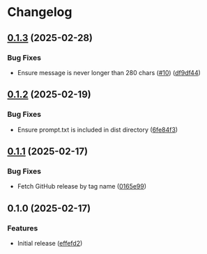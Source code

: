 # Changelog

## [0.1.3](https://github.com/humanwhocodes/social-changelog/compare/social-changelog-v0.1.2...social-changelog-v0.1.3) (2025-02-28)


### Bug Fixes

* Ensure message is never longer than 280 chars ([#10](https://github.com/humanwhocodes/social-changelog/issues/10)) ([df9df44](https://github.com/humanwhocodes/social-changelog/commit/df9df44d2d3f27e9c501a71ae5faa7a2829331cb))

## [0.1.2](https://github.com/humanwhocodes/social-changelog/compare/social-changelog-v0.1.1...social-changelog-v0.1.2) (2025-02-19)


### Bug Fixes

* Ensure prompt.txt is included in dist directory ([6fe84f3](https://github.com/humanwhocodes/social-changelog/commit/6fe84f331ca77f172cca3c4e98543261f3de7392))

## [0.1.1](https://github.com/humanwhocodes/social-changelog/compare/social-changelog-v0.1.0...social-changelog-v0.1.1) (2025-02-17)


### Bug Fixes

* Fetch GitHub release by tag name ([0165e99](https://github.com/humanwhocodes/social-changelog/commit/0165e99273fcb734cafef470c282f5209642a130))

## 0.1.0 (2025-02-17)


### Features

* Initial release ([effefd2](https://github.com/humanwhocodes/social-changelog/commit/effefd21b6e4136bc7cfd650959e143c2f409b28))

